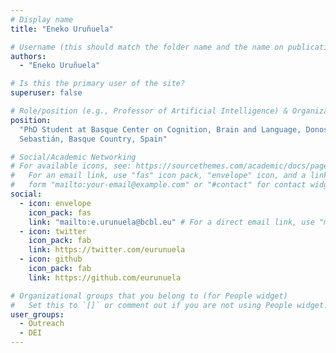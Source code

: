 ```yaml
---
# Display name
title: "Eneko Uruñuela"

# Username (this should match the folder name and the name on publications)
authors:
  - "Eneko Uruñuela"

# Is this the primary user of the site?
superuser: false

# Role/position (e.g., Professor of Artificial Intelligence) & Organizations/Affiliations
position:
  "PhD Student at Basque Center on Cognition, Brain and Language, Donostia-San
  Sebastián, Basque Country, Spain"

# Social/Academic Networking
# For available icons, see: https://sourcethemes.com/academic/docs/page-builder/#icons
#   For an email link, use "fas" icon pack, "envelope" icon, and a link in the
#   form "mailto:your-email@example.com" or "#contact" for contact widget.
social:
  - icon: envelope
    icon_pack: fas
    link: "mailto:e.urunuela@bcbl.eu" # For a direct email link, use "mailto:test@example.org".
  - icon: twitter
    icon_pack: fab
    link: https://twitter.com/eurunuela
  - icon: github
    icon_pack: fab
    link: https://github.com/eurunuela

# Organizational groups that you belong to (for People widget)
#   Set this to `[]` or comment out if you are not using People widget.
user_groups:
  - Outreach
  - DEI
---
```

